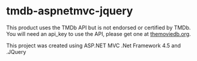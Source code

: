 # tmdb-aspnetmvc-jquery


This product uses the TMDb API but is not endorsed or certified by TMDb.
<br />
You will need an api_key to use the API, please get one at <a href="http://www.themoviedb.org">themoviedb.org</a>.
<br />

This project was created using ASP.NET MVC .Net Framework 4.5 and .JQuery

